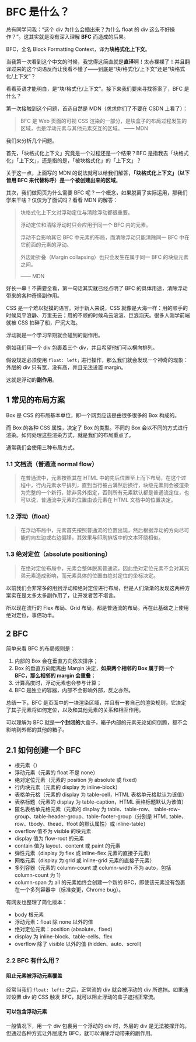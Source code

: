 # BFC 是什么？

总有同学问我：“这个 div 为什么会插出来？为什么 float 的 div 这么不好操作？”。这其实就是没有深入理解 **BFC** 而造成的后果。

BFC，全名 Block Formatting Context，译为**块格式化上下文**。

当我第一次看到这个中文的时候，我觉得这简直就是**直译**啊！太赤裸裸了！并且翻译过来的这个词语反而让我看不懂了——到底是“块/格式化/上下文”还是“块格式化/上下文”？

看看英语才能明白，是“块/格式化/上下文”。接下来我们要来寻找答案了，BFC 是什么？

第一次接触到这个问题，首选自然是 MDN（求求你们了不要在 CSDN 上看了）：

> BFC 是 Web 页面的可视 CSS 渲染的一部分，是块盒子的布局过程发生的区域，也是浮动元素与其他元素交互的区域。 —— MDN

我们来分析几个问题。

首先，「块格式化上下文」究竟是一个过程还是一个结果？BFC 是指我去「块格式化」「上下文」，还是指的是，「被块格式化」的「上下文」？

关于这一点，上面写的 MDN 的说法就可以给我们解答，**「块格式化上下文」（以下皆用 BFC 来代替称呼）是一个被创建出来的区域**。

其次，我们做网页为什么需要 BFC 呢？一个概念，如果脱离了实际运用，那我们学来干啥？仅仅为了面试吗？看看 MDN 的解答：

> 块格式化上下文对浮动定位与清除浮动都很重要。
>
> 浮动定位和清除浮动时只会应用于同一个 BFC 内的元素。
>
> 浮动不会影响其它 BFC 中元素的布局，而清除浮动只能清除同一 BFC 中在它前面的元素的浮动。
>
> 外边距折叠（Margin collapsing）也只会发生在属于同一 BFC 的块级元素之间。
>
> —— MDN

好长一串！不需要全看，第一句话其实就已经点明了 BFC 的具体用途，清除浮动带来的各种奇怪副作用。

CSS 是一个难以捉摸的语言。对于新人来说，CSS 就像是大海一样：用的顺手的时候风平浪静、万里无云；用的不顺的时候乌云滚滚、巨浪滔天。很多人刚学前端就被 CSS 拍碎了船，尸沉大海。

浮动就是一个学习早期就会碰到的副作用。

例如我们用一个 div 包裹着三个 div，并且希望他们可以横向排列。

假设规定必须使用 `float: left;` 进行操作，那么我们就会发现一个神奇的现象：外层的 div 只有宽，没有高，并且无法设置 margin。

这就是浮动的**副作用**。

## 1 常见的布局方案

Box 是 CSS 的布局基本单位，即一个网页应该是由很多很多的 Box 构成的。

而 Box 的各种 CSS 属性，决定了 Box 的类型。不同的 Box 会以不同的方式进行渲染。如何处理这些渲染方式，就是我们的布局重点了。

通常我们会使用三种布局方式。

### 1.1 文档流（普通流 normal flow）

> 在普通流中，元素按照其在 HTML 中的先后位置至上而下布局，在这个过程中，行内元素水平排列，直到当行被占满然后换行，块级元素则会被渲染为完整的一个新行，除非另外指定，否则所有元素默认都是普通流定位，也可以说，普通流中元素的位置由该元素在 HTML 文档中的位置决定。

### 1.2 浮动（float）

> 在浮动布局中，元素首先按照普通流的位置出现，然后根据浮动的方向尽可能的向左边或右边偏移，其效果与印刷排版中的文本环绕相似。

### 1.3 绝对定位（absolute positioning）

> 在绝对定位布局中，元素会整体脱离普通流，因此绝对定位元素不会对其兄弟元素造成影响，而元素具体的位置由绝对定位的坐标决定。

以前我们会非常多的用到浮动和绝对定位进行布局，但是人们渐渐的发现这两种方案实在是太多太多副作用了，让开发者苦不堪言。

所以现在流行的 Flex 布局、Grid 布局，都是普通流的布局。再在此基础之上使用绝对定位，事倍功半。

## 2 BFC

简单来看 BFC 的布局规则是：

1. 内部的 Box 会在垂直方向依次排序；
2. Box 的垂直方向距离由 Margin 决定，**如果两个相邻的 Box 属于同一个 BFC，那么相邻的 margin 会重叠**；
3. 计算高度时，浮动元素也会参与计算；
4. BFC 是独立的容器，内部不会影响外部，反之亦然。

总结一下，BFC 是页面中的一块渲染区域，并且有一套自己的渲染规则，它决定了其子元素将如何定位，以及和其他元素的关系和相互作用。

可以理解为 BFC 就是**一个封闭的**大盒子，箱子内部的元素无论如何倒腾，都不会影响到外部的其他的箱子。

## 2.1 如何创建一个 BFC

- 根元素（<html>）
- 浮动元素（元素的 float 不是 none）
- 绝对定位元素（元素的 position 为 absolute 或 fixed）
- 行内块元素（元素的 display 为 inline-block）
- 表格单元格（元素的 display 为 table-cell，HTML 表格单元格默认为该值）
- 表格标题（元素的 display 为 table-caption，HTML 表格标题默认为该值）
- 匿名表格单元格元素（元素的 display 为 table、table-row、 table-row-group、table-header-group、table-footer-group（分别是 HTML table、row、tbody、thead、tfoot 的默认属性）或 inline-table）
- overflow 值不为 visible 的块元素
- display 值为 flow-root 的元素
- contain 值为 layout、content 或 paint 的元素
- 弹性元素（display 为 flex 或 inline-flex 元素的直接子元素）
- 网格元素（display 为 grid 或 inline-grid 元素的直接子元素）
- 多列容器（元素的 column-count 或 column-width 不为 auto，包括 column-count 为 1）
- column-span 为 all 的元素始终会创建一个新的 BFC，即使该元素没有包裹在一个多列容器中（标准变更，Chrome bug）。

有网友也整理了简化版本：

- body 根元素
- 浮动元素：float 除 none 以外的值
- 绝对定位元素：position (absolute、fixed)
- display 为 inline-block、table-cells、flex
- overflow 除了 visible 以外的值 (hidden、auto、scroll)

### 2.2 BFC 有什么用？

#### 阻止元素被浮动元素覆盖

经常当我们 `float: left;` 之后，正常流的 div 就会被浮动的 div 所遮挡。如果通过设置 div 的 CSS 触发 BFC，就可以阻止浮动的盒子遮挡正常流。

#### 可以包含浮动元素

一般情况下，用一个 div 包裹另一个浮动的 div 时，外层的 div 是无法被撑开的。但通过各种方式让外层成为 BFC，就可以消除浮动带来的副作用。
